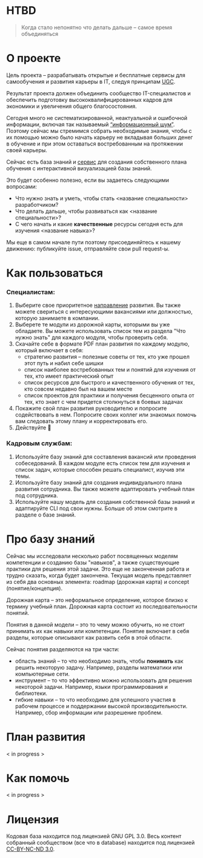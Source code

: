 <!-- Лого с ссылкой на сервис -->  
  
# HTBD  
> Когда стало непонятно что делать дальше – самое время объединяться
  
# О проекте  
Цель проекта – разрабатывать открытые и бесплатные сервисы для самообучения и развития карьеры в IT, следуя принципам [UGC](https://en.wikipedia.org/wiki/User-generated_content).

Результат проекта должен объединить сообщество IT-специалистов и обеспечить подготовку высококвалифицированных кадров для экономики и увеличения общего благосостояния.

Сегодня много не систематизированной, неактуальной и ошибочной информации, включая так называемый [“информационный шум”]([https://ru.wikipedia.org/wiki/%D0%A4%D0%B5%D0%BD%D0%BE%D0%BC%D0%B5%D0%BD_%D0%B8%D0%BD%D1%84%D0%BE%D1%80%D0%BC%D0%B0%D1%86%D0%B8%D0%BE%D0%BD%D0%BD%D0%BE%D0%B3%D0%BE_%D1%88%D1%83%D0%BC%D0%B0](https://ru.wikipedia.org/wiki/%D0%A4%D0%B5%D0%BD%D0%BE%D0%BC%D0%B5%D0%BD_%D0%B8%D0%BD%D1%84%D0%BE%D1%80%D0%BC%D0%B0%D1%86%D0%B8%D0%BE%D0%BD%D0%BD%D0%BE%D0%B3%D0%BE_%D1%88%D1%83%D0%BC%D0%B0)). Поэтому сейчас мы стремимся собрать необходимые знания, чтобы с их помощью можно было начать карьеру не вкладывая больших денег в обучение и при этом оставаться востребованным на протяжении своей карьеры.

Сейчас есть база знаний и [сервис](https://roadmap-project.github.io/dev-learning-guidelines) для создания собственного плана обучения с интерактивной визуализацией базы знаний.

Это будет особенно полезно, если вы задаетесь следующими вопросами:
- Что нужно знать и уметь, чтобы стать <название специальности> разработчиком?
- Что делать дальше, чтобы развиваться как <название специальности>?
- С чего начать и какие **качественные** ресурсы сегодня есть для изучения <название навыка>?

Мы еще в самом начале пути поэтому присоединяйтесь к нашему движению: публикуйте issue, отправляйте свои pull request-ы.

# Как пользоваться 
 
### Специалистам:
1. Выберите свое приоритетное [направление](https://roadmap-project.github.io/dev-learning-guidelines/#/roadmaps) развития. Вы также можете свериться с интересующими вакансиями или должностью, которую занимаете в компании.
2.  Выберете те модули из дорожной карты, которыми вы уже обладаете. Вы можете использовать список тем из раздела "Что нужно знать" для каждого модуля, чтобы проверить себя.
3.  Скачайте себе в формате PDF план развития по каждому модулю, который включает в себя: 
    - стратегию развития – полезные советы от тех, кто уже прошел этот путь и набил себе шишки
    - список наиболее востребованных тем и понятий для изучения от тех, кто  имеет практический опыт
    - список ресурсов для быстрого и качественного обучения от тех, кто совсем недавно был на вашем месте
    - список проектов для практики и получения бесценного опыта от тех, кто знает с чем придется столкнуться в боевых задачах
4.  Покажите свой план развития руководителю и попросите содействовать в нем. Попросите своих коллег или знакомых помочь вам следовать этому плану и корректировать его.
5. Действуйте 🚀

### Кадровым службам:
1.  Используйте базу знаний для составления вакансий или проведения собеседований. В каждом модуле есть список тем для изучения и список задач, которые способен решать специалист, изучив эти темы.
2.  Используйте базу знаний для создания индивидуального плана развития сотрудника. Вы также можете адаптировать учебный план под сотрудника.
3. Используйте нашу модель для создания собственной базы знаний и адаптируйте CLI под свои нужны. Больше об этом смотрите в разделе о базе знаний.

# Про базу знаний  
Сейчас мы исследовали несколько работ посвященных моделям компетенции и созданию базы "навыков", а также существующие практики для решения этой задачи. Это еще не законченная работа и трудно сказать, когда будет закончена. Текущая модель представляет из себя два основных элемента: roadmap (дорожная карта) и concept (понятие/концепция).

Дорожная карта – это неформальное определение, которое близко к термину учебный план. Дорожная карта состоит из последовательности понятий. 

Понятия в данной модели – это то чему можно обучить, но не стоит принимать их как навыки или компетенции. Понятие включает в себя разделы, которые описывают как развить себя в этой области. 

Сейчас понятия разделяются на три части:
- область знаний – то что необходимо знать, чтобы **понимать** как решить некоторую задачу. Например, разделы математики или компьютерные сети.
- инструмент – то что эффективно можно использовать для решения некоторой задачи. Например, языки программирования и библиотеки.
- гибкие навыки – то что необходимо для успешного участия в рабочем процессе и поддержании высокой производительности. Например, сбор информации или разрешение проблем.

# План развития
< in progress >
# Как помочь  
< in progress >  
# Лицензия
Кодовая база находится под лицензией GNU GPL 3.0. Весь контент собранный сообществом (все что в database) находится под лицензией [CC-BY-NC-ND 3.0](https://creativecommons.org/licenses/by-nc-nd/3.0/).
